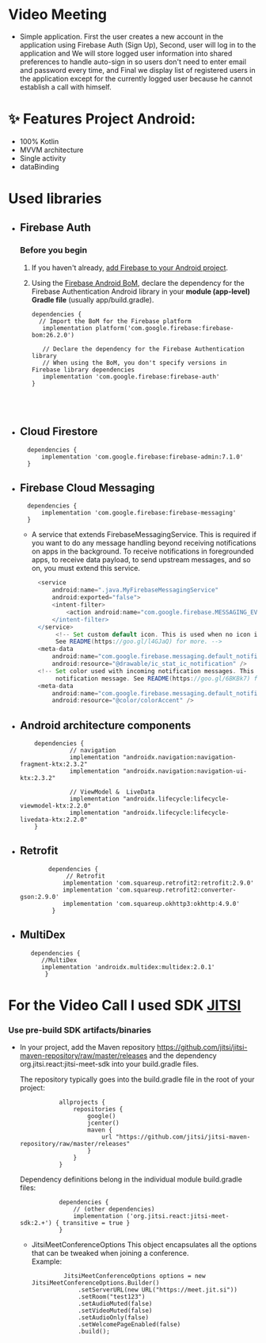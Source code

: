 # Video Meeting

- Simple application. First the user creates a new account in the application using Firebase Auth (Sign Up), Second, user will log in to the application and We will store logged user information into shared preferences to handle auto-sign in so users don't need to enter email and password every time, and Final we display  list of registered users in the application except for the currently logged user because he cannot establish a call with himself.

# ✨ Features Project Android:
- 100% Kotlin
- MVVM architecture
- Single activity
- dataBinding 


# Used libraries
- ## Firebase Auth
  ### Before you begin
    1. If you haven't already, <a href="https://firebase.google.com/docs/android/setup?authuser=0">add Firebase to your Android project</a>.
    2. Using the <a href="https://firebase.google.com/docs/android/learn-more?authuser=0#bom">Firebase Android BoM</a>, declare the dependency for the Firebase Authentication Android library in your <b>module (app-level) Gradle file</b> (usually app/build.gradle).   <br />

           dependencies {
             // Import the BoM for the Firebase platform
              implementation platform('com.google.firebase:firebase-bom:26.2.0')

              // Declare the dependency for the Firebase Authentication library
              // When using the BoM, you don't specify versions in Firebase library dependencies
              implementation 'com.google.firebase:firebase-auth'
           }
           
 <br /> <br />
- ## Cloud Firestore

        dependencies {
            implementation 'com.google.firebase:firebase-admin:7.1.0'
        }

- ## Firebase Cloud Messaging
    

        dependencies {
            implementation 'com.google.firebase:firebase-messaging'
        }

        
     - A service that extends FirebaseMessagingService. This is required if you want to do any message handling beyond receiving notifications on apps in the background. To receive notifications in foregrounded apps, to receive data payload, to send upstream messages, and so on, you must extend this service.
     
   ```groovy
        <service
            android:name=".java.MyFirebaseMessagingService"
            android:exported="false">
            <intent-filter>
                <action android:name="com.google.firebase.MESSAGING_EVENT" />
            </intent-filter>
        </service>
             <!-- Set custom default icon. This is used when no icon is set for incoming notification messages.
             See README(https://goo.gl/l4GJaQ) for more. -->
        <meta-data
            android:name="com.google.firebase.messaging.default_notification_icon"
            android:resource="@drawable/ic_stat_ic_notification" />
        <!-- Set color used with incoming notification messages. This is used when no color is set for the incoming
             notification message. See README(https://goo.gl/6BKBk7) for more. -->
        <meta-data
            android:name="com.google.firebase.messaging.default_notification_color"
            android:resource="@color/colorAccent" />
     ```

- ## Android architecture components
    
     
          dependencies {
                    // navigation
                    implementation "androidx.navigation:navigation-fragment-ktx:2.3.2"
                    implementation "androidx.navigation:navigation-ui-ktx:2.3.2"

                    // ViewModel &  LiveData
                    implementation "androidx.lifecycle:lifecycle-viewmodel-ktx:2.2.0"
                    implementation "androidx.lifecycle:lifecycle-livedata-ktx:2.2.0"
          }



- ## Retrofit

  
              dependencies {
                   // Retrofit
                  implementation 'com.squareup.retrofit2:retrofit:2.9.0'
                  implementation 'com.squareup.retrofit2:converter-gson:2.9.0'
                  implementation 'com.squareup.okhttp3:okhttp:4.9.0'
               }
  
  
- ## MultiDex


         dependencies {
            //MultiDex
            implementation 'androidx.multidex:multidex:2.0.1'
             }

        
# For the Video Call I used SDK <a href ="https://jitsi.github.io/handbook/docs/dev-guide/dev-guide-android-sdk">JITSI</a>
   
   ### Use pre-build SDK artifacts/binaries
   - In your project, add the Maven repository https://github.com/jitsi/jitsi-maven-repository/raw/master/releases and the dependency org.jitsi.react:jitsi-meet-sdk into your build.gradle files.

        The repository typically goes into the build.gradle file in the root of your project:

         
                    allprojects {
                        repositories {
                            google()
                            jcenter()
                            maven {
                                url "https://github.com/jitsi/jitsi-maven-repository/raw/master/releases"
                            }
                        }
                    }
   
        Dependency definitions belong in the individual module build.gradle files:        


              
                    dependencies {
                        // (other dependencies)
                        implementation ('org.jitsi.react:jitsi-meet-sdk:2.+') { transitive = true }
                    }
           
     - JitsiMeetConferenceOptions
         This object encapsulates all the options that can be tweaked when joining a conference.
       <br />
        Example:

                    JitsiMeetConferenceOptions options = new JitsiMeetConferenceOptions.Builder()
                        .setServerURL(new URL("https://meet.jit.si"))
                        .setRoom("test123")
                        .setAudioMuted(false)
                        .setVideoMuted(false)
                        .setAudioOnly(false)
                        .setWelcomePageEnabled(false)
                        .build();



